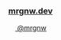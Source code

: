 ### [mrgnw.dev](https://mrgnw.dev)

<a href="https://twitter.com/mrgnw">
         <img src="https://svgshare.com/i/Mom.svg" width="14"></img> @mrgnw
</a>
